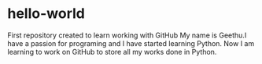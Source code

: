 # hello-world
First repository created to learn working with GitHub
My name is Geethu.I have a passion for programing and I have started learning Python.
Now I am learning to work on GitHub to store all my works done in Python.
